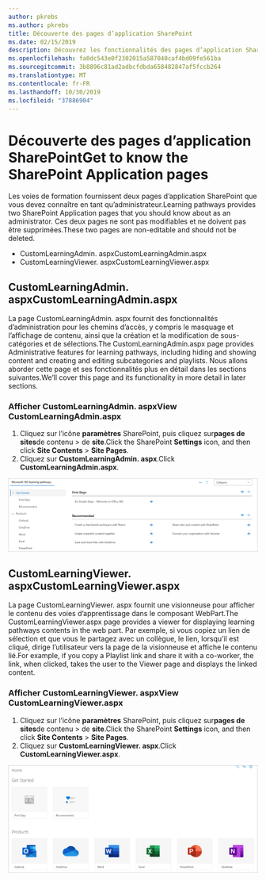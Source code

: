 ```yaml
---
author: pkrebs
ms.author: pkrebs
title: Découverte des pages d’application SharePoint
ms.date: 02/15/2019
description: Découvrez les fonctionnalités des pages d’application SharePoint dans les voies d’apprentissage Microsoft 365.
ms.openlocfilehash: fa0dc543e0f2302015a587040caf4bd09fe561ba
ms.sourcegitcommit: 3b8896c81ad2adbcfdbda658482847af5fccb264
ms.translationtype: MT
ms.contentlocale: fr-FR
ms.lasthandoff: 10/30/2019
ms.locfileid: "37886904"
---
```

# <a name="get-to-know-the-sharepoint-application-pages"></a><span data-ttu-id="c494c-103">Découverte des pages d’application SharePoint</span><span class="sxs-lookup"><span data-stu-id="c494c-103">Get to know the SharePoint Application pages</span></span>

<span data-ttu-id="c494c-104">Les voies de formation fournissent deux pages d’application SharePoint que vous devez connaître en tant qu’administrateur.</span><span class="sxs-lookup"><span data-stu-id="c494c-104">Learning pathways provides two SharePoint Application pages that you should know about as an administrator.</span></span> <span data-ttu-id="c494c-105">Ces deux pages ne sont pas modifiables et ne doivent pas être supprimées.</span><span class="sxs-lookup"><span data-stu-id="c494c-105">These two pages are non-editable and should not be deleted.</span></span> 

- <span data-ttu-id="c494c-106">CustomLearningAdmin. aspx</span><span class="sxs-lookup"><span data-stu-id="c494c-106">CustomLearningAdmin.aspx</span></span>
- <span data-ttu-id="c494c-107">CustomLearningViewer. aspx</span><span class="sxs-lookup"><span data-stu-id="c494c-107">CustomLearningViewer.aspx</span></span>

## <a name="customlearningadminaspx"></a><span data-ttu-id="c494c-108">CustomLearningAdmin. aspx</span><span class="sxs-lookup"><span data-stu-id="c494c-108">CustomLearningAdmin.aspx</span></span>

<span data-ttu-id="c494c-109">La page CustomLearningAdmin. aspx fournit des fonctionnalités d’administration pour les chemins d’accès, y compris le masquage et l’affichage de contenu, ainsi que la création et la modification de sous-catégories et de sélections.</span><span class="sxs-lookup"><span data-stu-id="c494c-109">The CustomLearningAdmin.aspx page provides Administrative features for learning pathways, including hiding and showing content and creating and editing subcategories and playlists.</span></span> <span data-ttu-id="c494c-110">Nous allons aborder cette page et ses fonctionnalités plus en détail dans les sections suivantes.</span><span class="sxs-lookup"><span data-stu-id="c494c-110">We’ll cover this page and its functionality in more detail in later sections.</span></span>

### <a name="view-customlearningadminaspx"></a><span data-ttu-id="c494c-111">Afficher CustomLearningAdmin. aspx</span><span class="sxs-lookup"><span data-stu-id="c494c-111">View CustomLearningAdmin.aspx</span></span>

1. <span data-ttu-id="c494c-112">Cliquez sur l’icône **paramètres** SharePoint, puis cliquez sur**pages de sites**de contenu > de **site**.</span><span class="sxs-lookup"><span data-stu-id="c494c-112">Click the SharePoint **Settings** icon, and then click **Site Contents** > **Site Pages**.</span></span> 
2. <span data-ttu-id="c494c-113">Cliquez sur **CustomLearningAdmin. aspx**.</span><span class="sxs-lookup"><span data-stu-id="c494c-113">Click **CustomLearningAdmin.aspx**.</span></span> 

![CG-adminapppage. png](media/cg-adminapppage.png)

## <a name="customlearningvieweraspx"></a><span data-ttu-id="c494c-115">CustomLearningViewer. aspx</span><span class="sxs-lookup"><span data-stu-id="c494c-115">CustomLearningViewer.aspx</span></span>
<span data-ttu-id="c494c-116">La page CustomLearningViewer. aspx fournit une visionneuse pour afficher le contenu des voies d’apprentissage dans le composant WebPart.</span><span class="sxs-lookup"><span data-stu-id="c494c-116">The CustomLearningViewer.aspx page provides a viewer for displaying learning pathways contents in the web part.</span></span> <span data-ttu-id="c494c-117">Par exemple, si vous copiez un lien de sélection et que vous le partagez avec un collègue, le lien, lorsqu’il est cliqué, dirige l’utilisateur vers la page de la visionneuse et affiche le contenu lié.</span><span class="sxs-lookup"><span data-stu-id="c494c-117">For example, if you copy a Playlist link and share it with a co-worker, the link, when clicked, takes the user to the Viewer page and displays the linked content.</span></span> 

### <a name="view-customlearningvieweraspx"></a><span data-ttu-id="c494c-118">Afficher CustomLearningViewer. aspx</span><span class="sxs-lookup"><span data-stu-id="c494c-118">View CustomLearningViewer.aspx</span></span>

1. <span data-ttu-id="c494c-119">Cliquez sur l’icône **paramètres** SharePoint, puis cliquez sur**pages de sites**de contenu > de **site**.</span><span class="sxs-lookup"><span data-stu-id="c494c-119">Click the SharePoint **Settings** icon, and then click **Site Contents** > **Site Pages**.</span></span> 
2. <span data-ttu-id="c494c-120">Cliquez sur **CustomLearningViewer. aspx**.</span><span class="sxs-lookup"><span data-stu-id="c494c-120">Click **CustomLearningViewer.aspx**.</span></span> 

![CG-viewerapppage. png](media/cg-viewerapppage.png)

